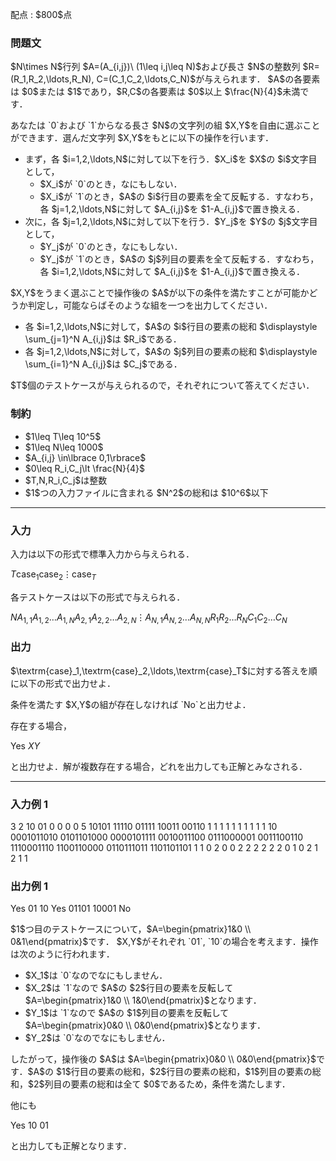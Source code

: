 
<div>

<span>

<span>

<p>
配点 : $800$点
</p>

<div>

<section>

### **問題文**

<p>
$N\times N$行列 $A=(A_{i,j})\ (1\leq i,j\leq N)$および長さ $N$の整数列 $R=(R_1,R_2,\ldots,R_N), C=(C_1,C_2,\ldots,C_N)$が与えられます． $A$の各要素は $0$または $1$であり，$R,C$の各要素は $0$以上 $\frac{N}{4}$未満です．
</p>

<p>
あなたは `0`および `1`からなる長さ $N$の文字列の組 $X,Y$を自由に選ぶことができます．選んだ文字列 $X,Y$をもとに以下の操作を行います．
</p>

<ul>

<li>
まず，各 $i=1,2,\ldots,N$に対して以下を行う．$X_i$を $X$の $i$文字目として，
<ul>

<li>
$X_i$が `0`のとき，なにもしない．
</li>

<li>
$X_i$が `1`のとき，$A$の $i$行目の要素を全て反転する．すなわち，各 $j=1,2,\ldots,N$に対して $A_{i,j}$を $1-A_{i,j}$で置き換える．
</li>

</ul>

</li>

<li>
次に，各 $j=1,2,\ldots,N$に対して以下を行う．$Y_j$を $Y$の $j$文字目として，
<ul>

<li>
$Y_j$が `0`のとき，なにもしない．
</li>

<li>
$Y_j$が `1`のとき，$A$の $j$列目の要素を全て反転する．すなわち，各 $i=1,2,\ldots,N$に対して $A_{i,j}$を $1-A_{i,j}$で置き換える．
</li>

</ul>

</li>

</ul>

<p>
$X,Y$をうまく選ぶことで操作後の $A$が以下の条件を満たすことが可能かどうか判定し，可能ならばそのような組を一つを出力してください．
</p>

<ul>

<li>
各 $i=1,2,\ldots,N$に対して，$A$の $i$行目の要素の総和 $\displaystyle \sum_{j=1}^N A_{i,j}$は $R_i$である．
</li>

<li>
各 $j=1,2,\ldots,N$に対して，$A$の $j$列目の要素の総和 $\displaystyle \sum_{i=1}^N A_{i,j}$は $C_j$である．
</li>

</ul>

<p>
$T$個のテストケースが与えられるので，それぞれについて答えてください．
</p>

</section>

</div>

<div>

<section>

### **制約**

<ul>

<li>
$1\leq T\leq 10^5$
</li>

<li>
$1\leq N\leq 1000$
</li>

<li>
$A_{i,j} \in\lbrace 0,1\rbrace$
</li>

<li>
$0\leq R_i,C_j\lt \frac{N}{4}$
</li>

<li>
$T,N,R_i,C_j$は整数
</li>

<li>
$1$つの入力ファイルに含まれる $N^2$の総和は $10^6$以下
</li>

</ul>

</section>

</div>

---

<div>

<div>

<section>

### **入力**

<p>
入力は以下の形式で標準入力から与えられる．
</p>

<div>

$T$$\textrm{case}_1$$\textrm{case}_2$$\vdots$$\textrm{case}_T$
</div>

<p>
各テストケースは以下の形式で与えられる．
</p>

<div>

$N$$A_{1,1}A_{1,2}\dots A_{1,N}$$A_{2,1}A_{2,2}\dots A_{2,N}$$\vdots$$A_{N,1}A_{N,2}\dots A_{N,N}$$R_1$$R_2$$\ldots$$R_N$$C_1$$C_2$$\ldots$$C_N$
</div>

</section>

</div>

<div>

<section>

### **出力**

<p>
$\textrm{case}_1,\textrm{case}_2,\ldots,\textrm{case}_T$に対する答えを順に以下の形式で出力せよ．
</p>

<p>
条件を満たす $X,Y$の組が存在しなければ `No`と出力せよ．
</p>

<p>
存在する場合，
</p>

<div>

Yes
$X$$Y$
</div>

<p>
と出力せよ．解が複数存在する場合，どれを出力しても正解とみなされる．
</p>

</section>

</div>

</div>

---

<div>

<section>

### **入力例 1**

<div>

3
2
10
01
0 0
0 0
5
10101
11110
01111
10011
00110
1 1 1 1 1
1 1 1 1 1
10
0001011010
0101101000
0000101111
0010011100
0111000001
0011100110
1110001110
1100110000
0110111011
1101101101
1 1 0 2 0 0 2 2 2 2
2 2 0 1 0 2 1 2 1 1

</div>

</section>

</div>

<div>

<section>

### **出力例 1**

<div>

Yes
01
10
Yes
01101
10001
No

</div>

<p>
$1$つ目のテストケースについて，$A=\begin{pmatrix}1&0 \\ 0&1\end{pmatrix}$です． $X,Y$がそれぞれ `01`, `10`の場合を考えます．操作は次のように行われます．
</p>

<ul>

<li>
$X_1$は `0`なのでなにもしません．
</li>

<li>
$X_2$は `1`なので $A$の $2$行目の要素を反転して $A=\begin{pmatrix}1&0 \\ 1&0\end{pmatrix}$となります．
</li>

<li>
$Y_1$は `1`なので $A$の $1$列目の要素を反転して $A=\begin{pmatrix}0&0 \\ 0&0\end{pmatrix}$となります．
</li>

<li>
$Y_2$は `0`なのでなにもしません．
</li>

</ul>

<p>
したがって，操作後の $A$は $A=\begin{pmatrix}0&0 \\ 0&0\end{pmatrix}$です．$A$の $1$行目の要素の総和，$2$行目の要素の総和，$1$列目の要素の総和，$2$列目の要素の総和は全て $0$であるため，条件を満たします．
</p>

<p>
他にも
</p>

<div>

Yes
10
01

</div>

<p>
と出力しても正解となります．
</p>

</section>

</div>

</span>

</span>

</div>
